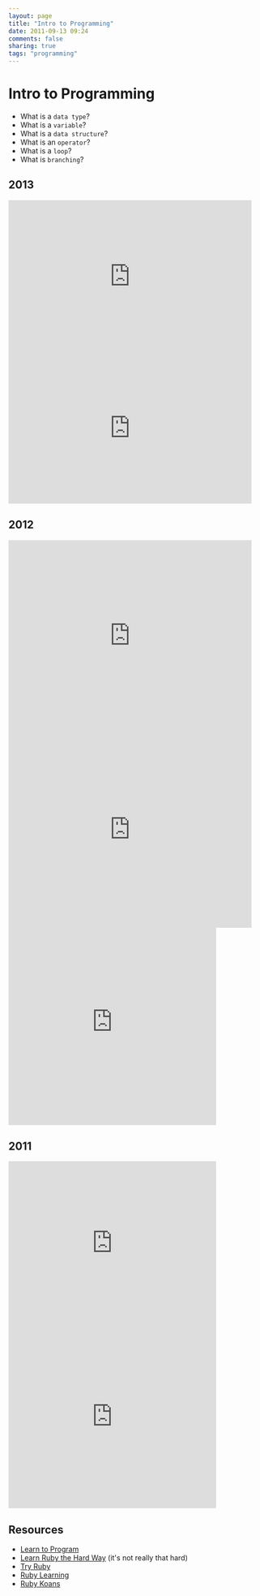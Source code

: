 ```yaml
---
layout: page
title: "Intro to Programming"
date: 2011-09-13 09:24
comments: false
sharing: true
tags: "programming"
---
```


# Intro to Programming

* What is a `data type`?
* What is a `variable`?
* What is a `data structure`?
* What is an `operator`?
* What is a `loop`?
* What is `branching`?

## 2013
<iframe src="https://docs.google.com/presentation/d/1R6XxGR9tioqK8ZjCm1AikQftQh7dfi5eqo6QLA78LcY/embed?start=false&loop=false&delayms=3000" frameborder="0" width="480" height="299" allowfullscreen="true" mozallowfullscreen="true" webkitallowfullscreen="true"></iframe>

<iframe src="https://docs.google.com/presentation/d/1EwyqRmu2kLvkJ-lwT2LmsxnbpBRDxPFZPp7BigG2xKo/embed?start=false&loop=false&delayms=3000" frameborder="0" width="480" height="299" allowfullscreen="true" mozallowfullscreen="true" webkitallowfullscreen="true"></iframe>

## 2012

<iframe src="https://docs.google.com/presentation/embed?id=1WMcwnDMkJyZe27dNQ06lMFrFHp9Q2tE3n4O63K-w-Uk&start=false&loop=false&delayms=3000" frameborder="0" width="480" height="375" allowfullscreen="true" mozallowfullscreen="true" webkitallowfullscreen="true"></iframe>

<iframe src="https://docs.google.com/presentation/embed?id=1hofz6jE6XI9lZ65mIZxWBgu3CkQ-eEN6A-f8AIt2SoQ&start=false&loop=false&delayms=3000" frameborder="0" width="480" height="389" allowfullscreen="true" mozallowfullscreen="true" webkitallowfullscreen="true"></iframe>

<iframe src="https://docs.google.com/presentation/embed?id=1_vn2ZS7ZTyeTzECkRLe8t5gL1GVK5CP4M6EAh4-AE00&start=false&loop=false&delayms=3000" frameborder="0" width="410" height="389" allowfullscreen="true" mozallowfullscreen="true" webkitallowfullscreen="true"></iframe>


## 2011
<iframe src="https://docs.google.com/present/embed?id=dhkn6xbc_161hphd6kfm"
frameborder="0" width="410" height="342"></iframe>

<iframe src="https://docs.google.com/present/embed?id=dhkn6xbc_275hh88vhfr"
frameborder="0" width="410" height="342"></iframe>

## Resources
* [Learn to Program][1]
* [Learn Ruby the Hard Way][2] (it's not really that hard)
* [Try Ruby][4]
* [Ruby Learning][5]
* [Ruby Koans][3]


[1]: http://pine.fm/LearnToProgram/ 'Learn to Program'
[2]: http://ruby.learncodethehardway.org/book/ 'Learn Ruby the Hard Way'
[3]: http://rubykoans.com/ 'Ruby Koans'
[4]: http://tryruby.org/ 'Try Ruby'
[5]: http://rubylearning.com/ 'Ruby Learning'
